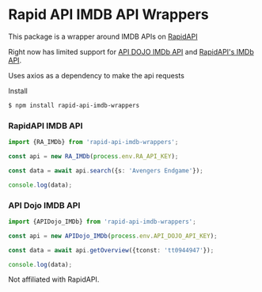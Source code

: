 # Rapid API IMDB API Wrappers

This package is a wrapper around IMDB APIs on [RapidAPI](https://rapidapi.com)

Right now has limited support for [API DOJO IMDb API](https://rapidapi.com/apidojo/api/imdb8/) and [RapidAPI's IMDb API](https://rapidapi.com/rapidapi/api/movie-database-imdb-alternative/).

Uses axios as a dependency to make the api requests

Install

```bash
$ npm install rapid-api-imdb-wrappers
```

### RapidAPI IMDB API

```ts
import {RA_IMDb} from 'rapid-api-imdb-wrappers';

const api = new RA_IMDb(process.env.RA_API_KEY);

const data = await api.search({s: 'Avengers Endgame'});

console.log(data);

```

### API Dojo IMDB API

```ts
import {APIDojo_IMDb} from 'rapid-api-imdb-wrappers';

const api = new APIDojo_IMDb(process.env.API_DOJO_API_KEY);

const data = await api.getOverview({tconst: 'tt0944947'});

console.log(data);

```

Not affiliated with RapidAPI.